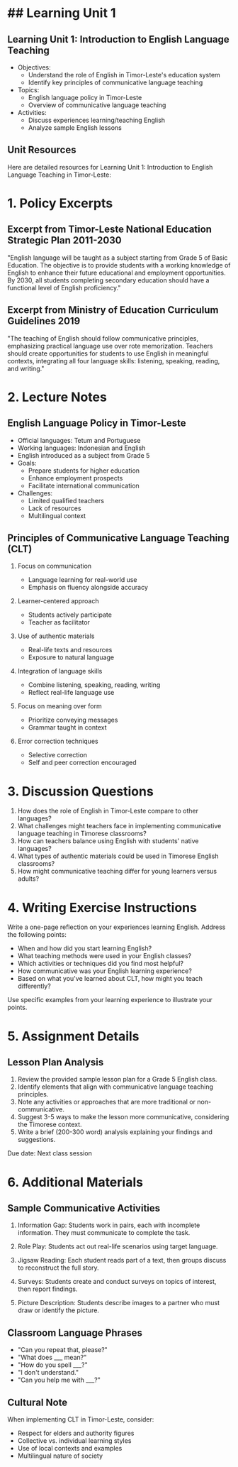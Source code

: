 # ## Learning Unit 1

## Learning Unit 1: Introduction to English Language Teaching 
- Objectives:
  * Understand the role of English in Timor-Leste's education system
  * Identify key principles of communicative language teaching
- Topics:
  * English language policy in Timor-Leste 
  * Overview of communicative language teaching
- Activities:
  * Discuss experiences learning/teaching English
  * Analyze sample English lessons

## Unit Resources

Here are detailed resources for Learning Unit 1: Introduction to English Language Teaching in Timor-Leste:

# 1. Policy Excerpts

## Excerpt from Timor-Leste National Education Strategic Plan 2011-2030

"English language will be taught as a subject starting from Grade 5 of Basic Education. The objective is to provide students with a working knowledge of English to enhance their future educational and employment opportunities. By 2030, all students completing secondary education should have a functional level of English proficiency."

## Excerpt from Ministry of Education Curriculum Guidelines 2019

"The teaching of English should follow communicative principles, emphasizing practical language use over rote memorization. Teachers should create opportunities for students to use English in meaningful contexts, integrating all four language skills: listening, speaking, reading, and writing."

# 2. Lecture Notes

## English Language Policy in Timor-Leste

- Official languages: Tetum and Portuguese
- Working languages: Indonesian and English
- English introduced as a subject from Grade 5
- Goals:
  * Prepare students for higher education
  * Enhance employment prospects
  * Facilitate international communication
- Challenges:
  * Limited qualified teachers
  * Lack of resources
  * Multilingual context

## Principles of Communicative Language Teaching (CLT)

1. Focus on communication
   - Language learning for real-world use
   - Emphasis on fluency alongside accuracy

2. Learner-centered approach
   - Students actively participate
   - Teacher as facilitator

3. Use of authentic materials
   - Real-life texts and resources
   - Exposure to natural language

4. Integration of language skills
   - Combine listening, speaking, reading, writing
   - Reflect real-life language use

5. Focus on meaning over form
   - Prioritize conveying messages
   - Grammar taught in context

6. Error correction techniques
   - Selective correction
   - Self and peer correction encouraged

# 3. Discussion Questions

1. How does the role of English in Timor-Leste compare to other languages?
2. What challenges might teachers face in implementing communicative language teaching in Timorese classrooms?
3. How can teachers balance using English with students' native languages?
4. What types of authentic materials could be used in Timorese English classrooms?
5. How might communicative teaching differ for young learners versus adults?

# 4. Writing Exercise Instructions

Write a one-page reflection on your experiences learning English. Address the following points:

- When and how did you start learning English?
- What teaching methods were used in your English classes?
- Which activities or techniques did you find most helpful?
- How communicative was your English learning experience?
- Based on what you've learned about CLT, how might you teach differently?

Use specific examples from your learning experience to illustrate your points.

# 5. Assignment Details

## Lesson Plan Analysis

1. Review the provided sample lesson plan for a Grade 5 English class.
2. Identify elements that align with communicative language teaching principles.
3. Note any activities or approaches that are more traditional or non-communicative.
4. Suggest 3-5 ways to make the lesson more communicative, considering the Timorese context.
5. Write a brief (200-300 word) analysis explaining your findings and suggestions.

Due date: Next class session

# 6. Additional Materials

## Sample Communicative Activities

1. Information Gap: Students work in pairs, each with incomplete information. They must communicate to complete the task.

2. Role Play: Students act out real-life scenarios using target language.

3. Jigsaw Reading: Each student reads part of a text, then groups discuss to reconstruct the full story.

4. Surveys: Students create and conduct surveys on topics of interest, then report findings.

5. Picture Description: Students describe images to a partner who must draw or identify the picture.

## Classroom Language Phrases

- "Can you repeat that, please?"
- "What does ___ mean?"
- "How do you spell ___?"
- "I don't understand."
- "Can you help me with ___?"

## Cultural Note

When implementing CLT in Timor-Leste, consider:
- Respect for elders and authority figures
- Collective vs. individual learning styles
- Use of local contexts and examples
- Multilingual nature of society